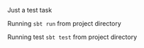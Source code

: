 Just a test task

Running ``sbt run`` from project directory

Running test ``sbt test`` from project directory
